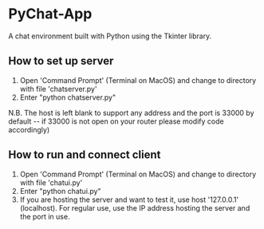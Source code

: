 # PyChat-App
A chat environment built with Python using the Tkinter library.

## How to set up server
1. Open 'Command Prompt' (Terminal on MacOS) and change to directory with file 'chatserver.py'
2. Enter "python chatserver.py" 

N.B. The host is left blank to support any address and the port is 33000 by default -- if 33000 is not open on your router please modify code accordingly)

## How to run and connect client
1. Open 'Command Prompt' (Terminal on MacOS) and change to directory with file 'chatui.py'
2. Enter "python chatui.py"
3. If you are hosting the server and want to test it, use host '127.0.0.1' (localhost). For regular use, use the IP address hosting the server and the port in use.


